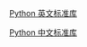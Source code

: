 

[Python 英文标准库](https://docs.python.org/3/library/index.html)

[Python 中文标准库](https://docs.python.org/zh-cn/3/library/index.html)



